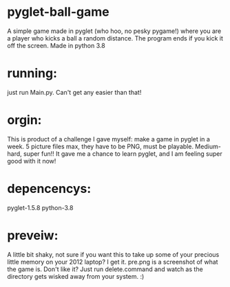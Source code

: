# pyglet-ball-game
A simple game made in pyglet (who hoo, no pesky pygame!) where you are a player who kicks a ball a random distance. The program ends if you kick it off the screen. Made in python 3.8 

# running:

just run Main.py. Can't get any easier than that!

# orgin:
This is product of a challenge I gave myself: make a game in pyglet in a week. 5 picture files max, they have to be PNG, must be playable.
Medium-hard, super fun!! It gave me a chance to learn pyglet, and I am feeling super good with it now!

# depencencys:
pyglet-1.5.8
python-3.8

# preveiw:
A little bit shaky, not sure if you want this to take up some of your precious little memory on your 2012 laptop? I get it. pre.png is a screenshot of what the game is.
Don't like it? Just run delete.command and watch as the directory gets wisked away from your system. :)
